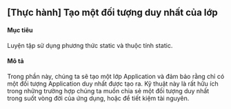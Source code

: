 ## [Thực hành] Tạo một đối tượng duy nhất của lớp
#### Mục tiêu
Luyện tập sử dụng phương thức static và thuộc tính static.

#### Mô tả
Trong phần này, chúng ta sẽ tạo một lớp Application và đảm bảo rằng chỉ có một đối tượng Application duy nhất được tạo ra. Kỹ thuật này là rất hữu ích trong những trường hợp chúng ta muốn chia sẻ một đối tượng duy nhất trong suốt vòng đời của ứng dụng, hoặc để tiết kiệm tài nguyên.